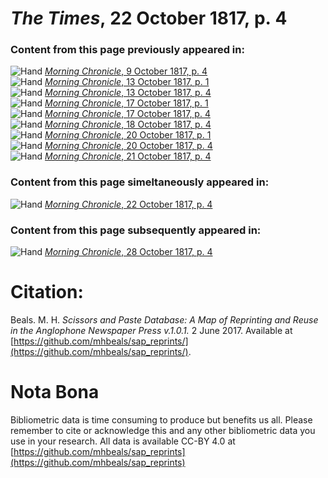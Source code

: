 # *The Times*, 22 October 1817, p. 4  
  
### Content from this page previously appeared in:  
![Hand](http://scissorsandpaste.net/wp-content/uploads/2017/06/smallhandpointer.png) [*Morning Chronicle*, 9 October 1817, p. 4](https://mhbeals.github.io/sap_html/Morning-Chronicle/Morning-Chronicle-9-October-1817-p-4)  
![Hand](http://scissorsandpaste.net/wp-content/uploads/2017/06/smallhandpointer.png) [*Morning Chronicle*, 13 October 1817, p. 1](https://mhbeals.github.io/sap_html/Morning-Chronicle/Morning-Chronicle-13-October-1817-p-1)  
![Hand](http://scissorsandpaste.net/wp-content/uploads/2017/06/smallhandpointer.png) [*Morning Chronicle*, 13 October 1817, p. 4](https://mhbeals.github.io/sap_html/Morning-Chronicle/Morning-Chronicle-13-October-1817-p-4)  
![Hand](http://scissorsandpaste.net/wp-content/uploads/2017/06/smallhandpointer.png) [*Morning Chronicle*, 17 October 1817, p. 1](https://mhbeals.github.io/sap_html/Morning-Chronicle/Morning-Chronicle-17-October-1817-p-1)  
![Hand](http://scissorsandpaste.net/wp-content/uploads/2017/06/smallhandpointer.png) [*Morning Chronicle*, 17 October 1817, p. 4](https://mhbeals.github.io/sap_html/Morning-Chronicle/Morning-Chronicle-17-October-1817-p-4)  
![Hand](http://scissorsandpaste.net/wp-content/uploads/2017/06/smallhandpointer.png) [*Morning Chronicle*, 18 October 1817, p. 4](https://mhbeals.github.io/sap_html/Morning-Chronicle/Morning-Chronicle-18-October-1817-p-4)  
![Hand](http://scissorsandpaste.net/wp-content/uploads/2017/06/smallhandpointer.png) [*Morning Chronicle*, 20 October 1817, p. 1](https://mhbeals.github.io/sap_html/Morning-Chronicle/Morning-Chronicle-20-October-1817-p-1)  
![Hand](http://scissorsandpaste.net/wp-content/uploads/2017/06/smallhandpointer.png) [*Morning Chronicle*, 20 October 1817, p. 4](https://mhbeals.github.io/sap_html/Morning-Chronicle/Morning-Chronicle-20-October-1817-p-4)  
![Hand](http://scissorsandpaste.net/wp-content/uploads/2017/06/smallhandpointer.png) [*Morning Chronicle*, 21 October 1817, p. 4](https://mhbeals.github.io/sap_html/Morning-Chronicle/Morning-Chronicle-21-October-1817-p-4)  
  
### Content from this page simeltaneously appeared in:  
![Hand](http://scissorsandpaste.net/wp-content/uploads/2017/06/smallhandpointer.png) [*Morning Chronicle*, 22 October 1817, p. 4](https://mhbeals.github.io/sap_html/Morning-Chronicle/Morning-Chronicle-22-October-1817-p-4)  
  
### Content from this page subsequently appeared in:  
![Hand](http://scissorsandpaste.net/wp-content/uploads/2017/06/smallhandpointer.png) [*Morning Chronicle*, 28 October 1817, p. 4](https://mhbeals.github.io/sap_html/Morning-Chronicle/Morning-Chronicle-28-October-1817-p-4)  


# Citation: 

Beals. M. H. *Scissors and Paste Database: A Map of Reprinting and Reuse in the Anglophone Newspaper Press v.1.0.1.* 2 June 2017. Available at [https://github.com/mhbeals/sap_reprints/](https://github.com/mhbeals/sap_reprints/). 

# Nota Bona

Bibliometric data is time consuming to produce but benefits us all. Please remember to cite or acknowledge this and any other bibliometric data you use in your research. All data is available CC-BY 4.0 at [https://github.com/mhbeals/sap_reprints](https://github.com/mhbeals/sap_reprints)